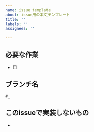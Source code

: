 ```yaml
---
name: issue template
about: issue用の本文テンプレート
title: ''
labels: ''
assignees: ''

---
```


## 必要な作業
- [ ] 

## ブランチ名
```
#_
```

## このissueで実装しないもの
-
